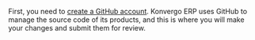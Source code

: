 First, you need to [create a GitHub account](https://github.com/join).
Konvergo ERP uses GitHub to manage the source code of its products, and this is
where you will make your changes and submit them for review.
